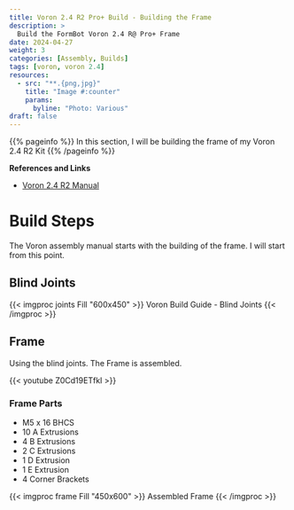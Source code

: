 ```yaml
---
title: Voron 2.4 R2 Pro+ Build - Building the Frame
description: >
  Build the FormBot Voron 2.4 R@ Pro+ Frame
date: 2024-04-27
weight: 3
categories: [Assembly, Builds]
tags: [voron, voron 2.4]
resources:
  - src: "**.{png,jpg}"
    title: "Image #:counter"
    params:
      byline: "Photo: Various"
draft: false
---
```


{{% pageinfo %}}
In this section, I will be building the frame of my Voron 2.4 R2 Kit
{{% /pageinfo %}}

**References and Links**

- [Voron 2.4 R2 Manual](https://github.com/VoronDesign/Voron-2/raw/Voron2.4/Manual/Assembly_Manual_2.4r2.pdf)

# Build Steps

The Voron assembly manual starts with the building of the frame. I will start from this point.

## Blind Joints

{{< imgproc joints Fill "600x450" >}}
Voron Build Guide - Blind Joints
{{< /imgproc >}}

## Frame

Using the blind joints. The Frame is assembled.

{{< youtube Z0Cd19ETfkI >}}

### Frame Parts

- M5 x 16 BHCS
- 10 A Extrusions
- 4 B Extrusions
- 2 C Extrusions
- 1 D Extrusion
- 1 E Extrusion
- 4 Corner Brackets

{{< imgproc frame Fill "450x600" >}}
Assembled Frame
{{< /imgproc >}}
